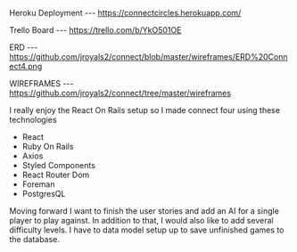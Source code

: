 Heroku Deployment  --- https://connectcircles.herokuapp.com/

Trello Board --- https://trello.com/b/YkO501OE

ERD ---   https://github.com/jroyals2/connect/blob/master/wireframes/ERD%20Connect4.png

WIREFRAMES --- https://github.com/jroyals2/connect/tree/master/wireframes


I really enjoy the React On Rails setup so I made connect four using these technologies


* React 
* Ruby On Rails
* Axios
* Styled Components
* React Router Dom
* Foreman 
* PostgresQL

Moving forward I want to finish the user stories and add an AI for a single player to play against.  In addition to that, I would also like to add several difficulty levels.  I have to data model setup up to save unfinished games to the database.  